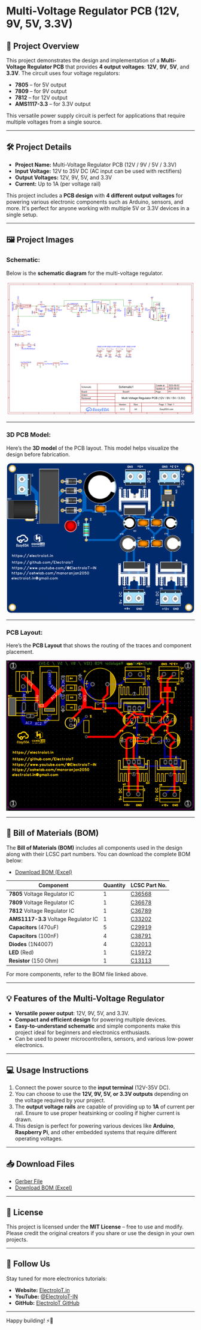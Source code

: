 # Multi-Voltage Regulator PCB (12V, 9V, 5V, 3.3V)

## 🚀 Project Overview

This project demonstrates the design and implementation of a **Multi-Voltage Regulator PCB** that provides **4 output voltages**: **12V**, **9V**, **5V**, and **3.3V**. The circuit uses four voltage regulators:

- **7805** – for 5V output
- **7809** – for 9V output
- **7812** – for 12V output
- **AMS1117-3.3** – for 3.3V output

This versatile power supply circuit is perfect for applications that require multiple voltages from a single source.

---

## 🛠️ Project Details

- **Project Name:** Multi-Voltage Regulator PCB (12V / 9V / 5V / 3.3V)
- **Input Voltage:** 12V to 35V DC (AC input can be used with rectifiers)
- **Output Voltages:** 12V, 9V, 5V, and 3.3V
- **Current:** Up to 1A (per voltage rail)

This project includes a **PCB design** with **4 different output voltages** for powering various electronic components such as Arduino, sensors, and more. It's perfect for anyone working with multiple 5V or 3.3V devices in a single setup.

---

## 🖼️ Project Images

### **Schematic:**

Below is the **schematic diagram** for the multi-voltage regulator.

![Schematic](/Multi-Voltage-Regulator-PCB-(12V-9V-5V-3.3V)/Image/Schematic.png)

---

### **3D PCB Model:**

Here’s the **3D model** of the PCB layout. This model helps visualize the design before fabrication.

![3D PCB](/Multi-Voltage-Regulator-PCB-(12V-9V-5V-3.3V)/Image/3D_PCB.png)

---

### **PCB Layout:**

Here’s the **PCB Layout** that shows the routing of the traces and component placement.

![PCB Layout](https://github.com/ElectroIoT/EasyEDA-Tutorial-Project/blob/main/Multi-Voltage-Regulator-PCB-(12V-9V-5V-3.3V)/Image/pcb.PNG)

---

## 🔧 Bill of Materials (BOM)

The **Bill of Materials (BOM)** includes all components used in the design along with their LCSC part numbers. You can download the complete BOM below:

- [Download BOM (Excel)](https://github.com/ElectroIoT/EasyEDA-Tutorial-Project/blob/main/Multi-Voltage-Regulator-PCB-(12V-9V-5V-3.3V)/Gerber_File/BOM_Multi-Voltage-Regulator-PCB-(12V-9V-5V-3.3V).xlsx)

| Component | Quantity | LCSC Part No. |
|-----------|----------|---------------|
| **7805** Voltage Regulator IC | 1 | [C36568](https://lcsc.com/product-detail/Voltage-Regulator-IC_C36568.html) |
| **7809** Voltage Regulator IC | 1 | [C36678](https://lcsc.com/product-detail/Voltage-Regulator-IC_C36678.html) |
| **7812** Voltage Regulator IC | 1 | [C36789](https://lcsc.com/product-detail/Voltage-Regulator-IC_C36789.html) |
| **AMS1117-3.3** Voltage Regulator IC | 1 | [C33202](https://lcsc.com/product-detail/Voltage-Regulator-IC_C33202.html) |
| **Capacitors** (470uF) | 5 | [C29919](https://lcsc.com/product-detail/Capacitors_C29919.html) |
| **Capacitors** (100nF) | 4 | [C38791](https://lcsc.com/product-detail/Capacitors_C38791.html) |
| **Diodes** (1N4007) | 4 | [C32013](https://lcsc.com/product-detail/Diodes_C32013.html) |
| **LED** (Red) | 1 | [C15972](https://lcsc.com/product-detail/LED_C15972.html) |
| **Resistor** (150 Ohm) | 1 | [C13113](https://lcsc.com/product-detail/Resistors_C13113.html) |

For more components, refer to the BOM file linked above.

---

## 💡 Features of the Multi-Voltage Regulator

- **Versatile power output**: 12V, 9V, 5V, and 3.3V.
- **Compact and efficient design** for powering multiple devices.
- **Easy-to-understand schematic** and simple components make this project ideal for beginners and electronics enthusiasts.
- Can be used to power microcontrollers, sensors, and various low-power electronics.

---

## 💻 Usage Instructions

1. Connect the power source to the **input terminal** (12V-35V DC).
2. You can choose to use the **12V, 9V, 5V, or 3.3V outputs** depending on the voltage required by your project.
3. The **output voltage rails** are capable of providing up to **1A** of current per rail. Ensure to use proper heatsinking or cooling if higher current is drawn.
4. This design is perfect for powering various devices like **Arduino**, **Raspberry Pi**, and other embedded systems that require different operating voltages.

---

## 📥 Download Files

- [Gerber File](/Multi-Voltage-Regulator-PCB-(12V-9V-5V-3.3V)/Gerber_File/Gerber_Multi-Voltage-Regulator-PCB-(12V-9V-5V-3.3V).zip)
- [Download BOM (Excel)](https://github.com/ElectroIoT/EasyEDA-Tutorial-Project/blob/main/Multi-Voltage-Regulator-PCB-(12V-9V-5V-3.3V)/Gerber_File/BOM_Multi-Voltage-Regulator-PCB-(12V-9V-5V-3.3V).xlsx)

---

## 📝 License

This project is licensed under the **MIT License** – free to use and modify. Please credit the original creators if you share or use the design in your own projects.

---

## 📢 Follow Us

Stay tuned for more electronics tutorials:

- **Website:** [ElectroIoT.in](https://electroiot.in)
- **YouTube:** [@ElectroIoT-IN](https://www.youtube.com/@ElectroIoT-IN)
- **GitHub:** [ElectroIoT GitHub](https://github.com/ElectroIoT)

---

Happy building! ⚡🔧
